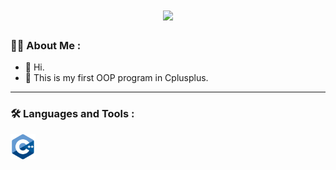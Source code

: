 <div id="header" align="center">
 <h1> <img src="https://media3.giphy.com/media/xTiTnpVDp86JbFCdzi/giphy.gif?cid=ecf05e47ll4q9ubvkw2v49z535vxqx0t2p8dikqjjfdwsfx1&ep=v1_gifs_search&rid=giphy.gif&ct=g" width="200"/></h1>
</div>

### :woman_technologist: About Me :
- 👋 Hi.
- 👀 This is my first OOP program in Cplusplus.




   
---
   ### :hammer_and_wrench: Languages and Tools :
   <div>
  
 
  <img src="https://github.com/devicons/devicon/blob/master/icons/cplusplus/cplusplus-original.svg" title="CPLUSPLUS" alt="CPLUSPLUS" width="40" height="40"/>&nbsp;
  
  
</div>
